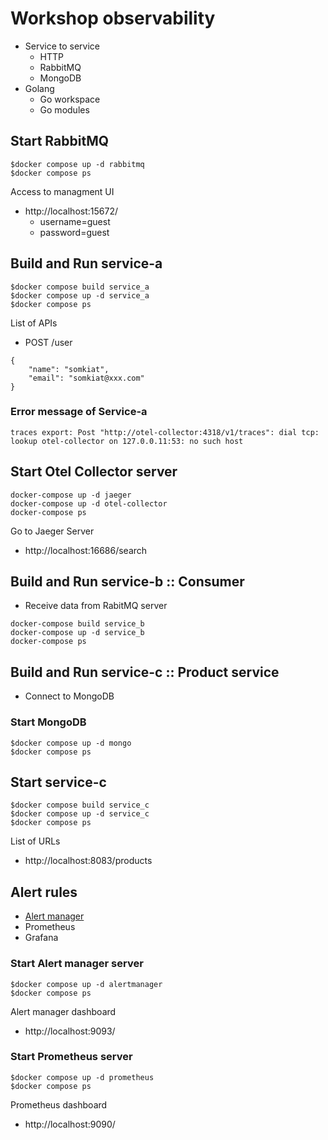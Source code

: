 # Workshop observability

- Service to service
  - HTTP
  - RabbitMQ
  - MongoDB
- Golang
  - Go workspace
  - Go modules

## Start RabbitMQ

```
$docker compose up -d rabbitmq
$docker compose ps
```

Access to managment UI

- http://localhost:15672/
  - username=guest
  - password=guest

## Build and Run service-a

```
$docker compose build service_a
$docker compose up -d service_a
$docker compose ps
```

List of APIs

- POST /user

```
{
    "name": "somkiat",
    "email": "somkiat@xxx.com"
}
```

### Error message of Service-a

```
traces export: Post "http://otel-collector:4318/v1/traces": dial tcp: lookup otel-collector on 127.0.0.11:53: no such host
```

## Start Otel Collector server

```
docker-compose up -d jaeger
docker-compose up -d otel-collector
docker-compose ps
```

Go to Jaeger Server

- http://localhost:16686/search

## Build and Run service-b :: Consumer

- Receive data from RabitMQ server

```
docker-compose build service_b
docker-compose up -d service_b
docker-compose ps
```

## Build and Run service-c :: Product service

- Connect to MongoDB

### Start MongoDB

```
$docker compose up -d mongo
$docker compose ps
```

## Start service-c

```
$docker compose build service_c
$docker compose up -d service_c
$docker compose ps
```

List of URLs

- http://localhost:8083/products

## Alert rules

- [Alert manager](https://prometheus.io/docs/alerting/latest/alertmanager/)
- Prometheus
- Grafana

### Start Alert manager server

```
$docker compose up -d alertmanager
$docker compose ps
```

Alert manager dashboard

- http://localhost:9093/

### Start Prometheus server

```
$docker compose up -d prometheus
$docker compose ps
```

Prometheus dashboard

- http://localhost:9090/
